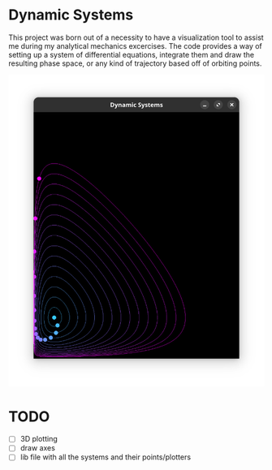 # Dynamic Systems

This project was born out of a necessity to have a visualization tool to assist me during my analytical mechanics excercises.
The code provides a way of setting up a system of differential equations, integrate them and draw the resulting phase space, or
any kind of trajectory based off of orbiting points.

![Lotka-Volterra example](./lotka_volterra.png)

# TODO

- [ ] 3D plotting
- [ ] draw axes
- [ ] lib file with all the systems and their points/plotters

